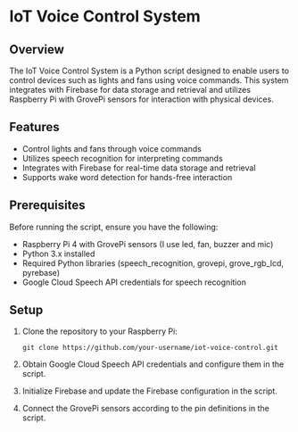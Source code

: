 # IoT Voice Control System

## Overview

The IoT Voice Control System is a Python script designed to enable users to control devices such as lights and fans using voice commands. This system integrates with Firebase for data storage and retrieval and utilizes Raspberry Pi with GrovePi sensors for interaction with physical devices.

## Features

- Control lights and fans through voice commands
- Utilizes speech recognition for interpreting commands
- Integrates with Firebase for real-time data storage and retrieval
- Supports wake word detection for hands-free interaction

## Prerequisites

Before running the script, ensure you have the following:

- Raspberry Pi 4 with GrovePi sensors (I use led, fan, buzzer and mic)
- Python 3.x installed
- Required Python libraries (speech_recognition, grovepi, grove_rgb_lcd, pyrebase)
- Google Cloud Speech API credentials for speech recognition

## Setup

1. Clone the repository to your Raspberry Pi:

    ```
    git clone https://github.com/your-username/iot-voice-control.git
    ```

3. Obtain Google Cloud Speech API credentials and configure them in the script.

4. Initialize Firebase and update the Firebase configuration in the script.

5. Connect the GrovePi sensors according to the pin definitions in the script.

